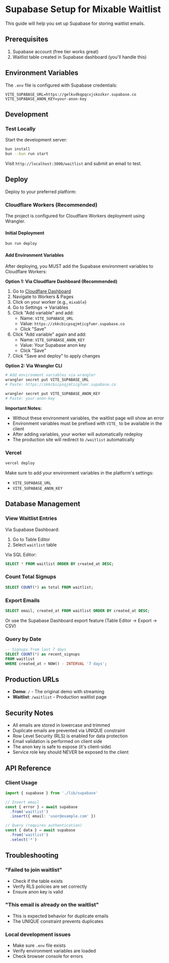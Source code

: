 # Supabase Setup for Mixable Waitlist

This guide will help you set up Supabase for storing waitlist emails.

## Prerequisites

1. Supabase account (free tier works great)
2. Waitlist table created in Supabase dashboard (you'll handle this)

## Environment Variables

The `.env` file is configured with Supabase credentials:

```env
VITE_SUPABASE_URL=https://gelkvdkqpqcxjskozkxr.supabase.co
VITE_SUPABASE_ANON_KEY=your-anon-key
```

## Development

### Test Locally

Start the development server:

```bash
bun install
bun --bun run start
```

Visit `http://localhost:3000/waitlist` and submit an email to test.

## Deploy

Deploy to your preferred platform:

### Cloudflare Workers (Recommended)

The project is configured for Cloudflare Workers deployment using Wrangler.

#### Initial Deployment

```bash
bun run deploy
```

#### Add Environment Variables

After deploying, you MUST add the Supabase environment variables to Cloudflare Workers:

**Option 1: Via Cloudflare Dashboard (Recommended)**

1. Go to [Cloudflare Dashboard](https://dash.cloudflare.com)
2. Navigate to Workers & Pages
3. Click on your worker (e.g., `mixable`)
4. Go to Settings → Variables
5. Click "Add variable" and add:
   - Name: `VITE_SUPABASE_URL`
   - Value: `https://zkkcbicpsqjmticgfumr.supabase.co`
   - Click "Save"
6. Click "Add variable" again and add:
   - Name: `VITE_SUPABASE_ANON_KEY`
   - Value: Your Supabase anon key
   - Click "Save"
7. Click "Save and deploy" to apply changes

**Option 2: Via Wrangler CLI**

```bash
# Add environment variables via wrangler
wrangler secret put VITE_SUPABASE_URL
# Paste: https://zkkcbicpsqjmticgfumr.supabase.co

wrangler secret put VITE_SUPABASE_ANON_KEY
# Paste: your-anon-key
```

**Important Notes:**
- Without these environment variables, the waitlist page will show an error
- Environment variables must be prefixed with `VITE_` to be available in the client
- After adding variables, your worker will automatically redeploy
- The production site will redirect to `/waitlist` automatically

### Vercel

```bash
vercel deploy
```

Make sure to add your environment variables in the platform's settings:
- `VITE_SUPABASE_URL`
- `VITE_SUPABASE_ANON_KEY`

## Database Management

### View Waitlist Entries

Via Supabase Dashboard:
1. Go to Table Editor
2. Select `waitlist` table

Via SQL Editor:
```sql
SELECT * FROM waitlist ORDER BY created_at DESC;
```

### Count Total Signups

```sql
SELECT COUNT(*) as total FROM waitlist;
```

### Export Emails

```sql
SELECT email, created_at FROM waitlist ORDER BY created_at DESC;
```

Or use the Supabase Dashboard export feature (Table Editor → Export → CSV)

### Query by Date

```sql
-- Signups from last 7 days
SELECT COUNT(*) as recent_signups
FROM waitlist
WHERE created_at > NOW() - INTERVAL '7 days';
```

## Production URLs

- **Demo**: `/` - The original demo with streaming
- **Waitlist**: `/waitlist` - Production waitlist page

## Security Notes

- All emails are stored in lowercase and trimmed
- Duplicate emails are prevented via UNIQUE constraint
- Row Level Security (RLS) is enabled for data protection
- Email validation is performed on client side
- The anon key is safe to expose (it's client-side)
- Service role key should NEVER be exposed to the client

## API Reference

### Client Usage

```typescript
import { supabase } from './lib/supabase'

// Insert email
const { error } = await supabase
  .from('waitlist')
  .insert({ email: 'user@example.com' })

// Query (requires authentication)
const { data } = await supabase
  .from('waitlist')
  .select('*')
```

## Troubleshooting

### "Failed to join waitlist"
- Check if the table exists
- Verify RLS policies are set correctly
- Ensure anon key is valid

### "This email is already on the waitlist"
- This is expected behavior for duplicate emails
- The UNIQUE constraint prevents duplicates

### Local development issues
- Make sure `.env` file exists
- Verify environment variables are loaded
- Check browser console for errors
